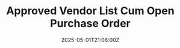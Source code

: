 ---
title: Approved Vendor List Cum Open Purchase Order
linkTitle: Approved Vendor List Cum Open Purchase Order
date: '2025-05-01T21:06:00Z'
weight: 1
description: No content
draft: false
ref: approved-vendor-list-cum-open-purchase-order
---